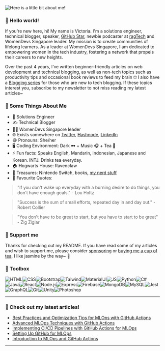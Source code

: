 <img src="https://github.com/victoria-lo/victoria-lo/blob/master/myGif.gif" alt="Here is a little bit about me!">


### 👋 Hello world!

If you're new here, hi! My name is Victoria. I'm a solutions engineer, technical blogger, speaker, [GitHub Star](https://stars.github.com/profiles/victoria-lo/), newbie podcaster at [ragTech](https://ragtech.hashnode.dev/) and WomenDevs Singapore leader.
My mission is to create communities of lifelong learners. As a leader at WomenDevs Singapore, I am dedicated to empowering women in the tech industry, fostering a network that propels their careers to new heights.

Over the past 4 years, I've written beginner-friendly articles on web development and technical blogging, as well as non-tech topics such as productivity tips and occasional book reviews to feed my brain 🤓
I also have a [Blogging series](https://lo-victoria.com/series/victorias-blogging-tips) for those who are new to tech blogging. If these topics interest you, subscribe to my newsletter to not miss reading my latest articles~

### 🧐 Some Things About Me
- 💼 Solutions Engineer
- ✍️ Technical Blogger
- 👩‍💻 WomenDevs Singapore leader
- 🌐 Exists somewhere on [Twitter](https://twitter.com/lo_victoria2666), [Hashnode](https://lo-victoria.com/), [LinkedIn](https://www.linkedin.com/in/victoria2666/)
- 😄 Pronouns: She/her
- 🖥️ Coding Environment: Dark 🕶️ + Music 🎧 + Tea 🍵
- ⚡ Fun facts: Speaks English, Mandarin, Indonesian, Japanese and Korean. INTJ. Drinks tea everyday.
- 🏠 Hogwarts House: Ravenclaw
- 💎 Treasures: Nintendo Switch, books, [my nerd stuff](https://lo-victoria.com/nerd-stuff)
- 💬 Favourite Quotes: 

> "If you don't wake up everyday with a burning desire to do things, you don't have enough goals." - Lou Holtz

> "Success is the sum of small efforts, repeated day in and day out." - Robert Collier

> "You don't have to be great to start, but you have to start to be great"  - Zig Ziglar

### 👼 Support me
Thanks for checking out my README. If you have read some of my articles and wish to support me, please consider [sponsoring](https://lo-victoria.com/sponsor) or [buying me a cup of tea](https://www.buymeacoffee.com/victoria2666). I like jasmine by the way~ 🍵

### 🧰 Toolbox
![HTML](https://img.shields.io/badge/-html5-E34F26?&style=for-the-badge&logo=html5&logoColor=white)![CSS](https://img.shields.io/badge/-css3-1572B6?&style=for-the-badge&logo=css3&logoColor=white)![Bootstrap](https://img.shields.io/badge/-Bootstrap-7952B3?&style=for-the-badge&logo=bootstrap&logoColor=white)![Taiwind](https://img.shields.io/badge/-Tailwind-38B2AC?&style=for-the-badge&logo=tailwind%20css&logoColor=white)![MaterialUI](https://img.shields.io/badge/-Material%20UI-0081CB?&style=for-the-badge&logo=material-ui&logoColor=white)![JS](https://img.shields.io/badge/-javascript-F7DF1E?&style=for-the-badge&logo=javascript&logoColor=black)![Python](https://img.shields.io/badge/-Python-3776AB?&style=for-the-badge&logo=python&logoColor=yellow)![C#](https://img.shields.io/badge/-C%20Sharp-white?&style=for-the-badge&logo=c%20sharp&logoColor=239120)![Java](https://img.shields.io/badge/-Java-007396?&style=for-the-badge&logo=java&logoColor=white)![React](https://img.shields.io/badge/-ReactJS-grey?&style=for-the-badge&logo=react&logoColor=61DAFB)![Node.js](https://img.shields.io/badge/-Node.js-black?&style=for-the-badge&logo=node.js&logoColor=339933)![Express](https://img.shields.io/badge/-Express-grey?&style=for-the-badge&logo=express&logoColor=white)![Firebase](https://img.shields.io/badge/-Firebase-4c8bf5?&style=for-the-badge&&logo=firebase&logoColor=ffca28)![MongoDB](https://img.shields.io/badge/-MongoDB-white?&style=for-the-badge&logo=mongodb&logoColor=47A248)![MySQL](https://img.shields.io/badge/-MySQL-4479A1?&style=for-the-badge&logo=mysql&logoColor=white)![Jest](https://img.shields.io/badge/-Jest-C21325?&style=for-the-badge&logo=jest&logoColor=white)![GraphQL](https://img.shields.io/badge/-GraphQL-black?&style=for-the-badge&logo=graphql&logoColor=E10098)![Git](https://img.shields.io/badge/-Git-F05032?&style=for-the-badge&logo=git&logoColor=white)![Unity](https://img.shields.io/badge/-Unity-000000?&style=for-the-badge&logo=unity&logoColor=white)![Photoshop](https://img.shields.io/badge/-Adobe%20Photoshop-black?&style=for-the-badge&logo=adobe%20photoshop&logoColor=31a8ff)

------

### 📝 Check out my latest articles!
<!-- BLOG:START -->
- [Best Practices and Optimization Tips for MLOps with GitHub Actions](https://lo-victoria.com/best-practices-and-optimization-tips-for-mlops-with-github-actions)
- [Advanced MLOps Techniques with GitHub Actions](https://lo-victoria.com/advanced-mlops-techniques-with-github-actions)
- [Implementing CI/CD Pipelines with GitHub Actions for MLOps](https://lo-victoria.com/implementing-cicd-pipelines-with-github-actions-for-mlops)
- [Setting Up GitHub for MLOps](https://lo-victoria.com/setting-up-github-for-mlops)
- [Introduction to MLOps and GitHub Actions](https://lo-victoria.com/introduction-to-mlops-and-github-actions)
<!-- BLOG:END -->

-----
